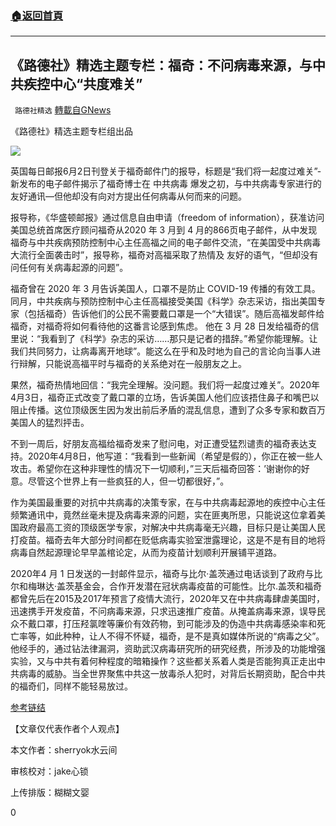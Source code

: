###  [:house:返回首頁](https://github.com/ourhimalayas/txt)
---

## 《路德社》精选主题专栏：福奇：不问病毒来源，与中共疾控中心“共度难关”
` 路德社精选` [轉載自GNews](https://gnews.org/zh-hans/1294165/)

《路德社》精选主题专栏组出品

![]()![](https://gnews-media-offload.s3.amazonaws.com/wp-content/uploads/2021/06/03081852/fuqi.jpeg)

英国每日邮报6月2日刊登关于福奇邮件门的报导，标题是“我们将一起度过难关”-新发布的电子邮件揭示了福奇博士在 中共病毒 爆发之初，与中共病毒专家进行的友好通讯—但他却没有向对方提出任何病毒从何而来的问题。

报导称，《华盛顿邮报》通过信息自由申请（freedom of information），获准访问美国总统首席医疗顾问福奇从2020 年 3 月到 4 月的866页电子邮件，从中发现福奇与中共疾病预防控制中心主任高福之间的电子邮件交流，“在美国受中共病毒大流行全面袭击时”，报导称，福奇对高福采取了热情及 友好的语气，“但却没有问任何有关病毒起源的问题”。

福奇曾在 2020 年 3 月告诉美国人，口罩不是防止 COVID-19 传播的有效工具。同月，中共疾病与预防控制中心主任高福接受美国《科学》杂志采访，指出美国专家（包括福奇）告诉他们的公民不需要戴口罩是一个“大错误”。随后高福发邮件给福奇，对福奇将如何看待他的这番言论感到焦虑。 他在 3 月 28 日发给福奇的信里说：“我看到了《科学》杂志的采访……那只是记者的措辞。”希望你能理解。让我们共同努力，让病毒离开地球”。能这么在乎和及时地为自己的言论向当事人进行辩解，只能说高福平时与福奇的关系绝对在一般朋友之上。

果然，福奇热情地回信：“我完全理解。没问题。我们将一起度过难关”。2020年4月3日，福奇正式改变了戴口罩的立场，告诉美国人他们应该捂住鼻子和嘴巴以阻止传播。这位顶级医生因为发出前后矛盾的混乱信息，遭到了众多专家和数百万美国人的猛烈抨击。

不到一周后，好朋友高福给福奇发来了慰问电，对正遭受猛烈谴责的福奇表达支持。2020年4月8日，他写道：“我看到一些新闻（希望是假的），你正在被一些人攻击。希望你在这种非理性的情况下一切顺利，”三天后福奇回答：’谢谢你的好意。尽管这个世界上有一些疯狂的人，但一切都很好，”。

作为美国最重要的对抗中共病毒的决策专家，在与中共病毒起源地的疾控中心主任频繁通讯中，竟然丝毫未提及病毒来源的问题，实在匪夷所思，只能说这位拿着美国政府最高工资的顶级医学专家，对解决中共病毒毫无兴趣，目标只是让美国人民打疫苗。福奇去年大部分时间都在贬低病毒实验室泄露理论，这是不是有目的地将病毒自然起源理论早早盖棺论定，从而为疫苗计划顺利开展铺平道路。

2020年4 月 1 日发送的一封邮件显示，福奇与比尔·盖茨通过电话谈到了政府与比尔和梅琳达·盖茨基金会，合作开发潜在冠状病毒疫苗的可能性。比尔.盖茨和福奇都曾先后在2015及2017年预言了疫情大流行，2020年又在中共病毒肆虐美国时，迅速携手开发疫苗，不问病毒来源，只求迅速推广疫苗。从掩盖病毒来源，误导民众不戴口罩，打压羟氯喹等廉价有效药物，到可能涉及的伪造中共病毒感染率和死亡率等，如此种种，让人不得不怀疑，福奇，是不是真如媒体所说的“病毒之父”。他经手的，通过钻法律漏洞，资助武汉病毒研究所的研究经费，所涉及的功能增强实验，又与中共有着何种程度的暗箱操作？这些都关系着人类是否能狗真正走出中共病毒的威胁。当全世界聚焦中共这一放毒杀人犯时，对背后长期资助，配合中共的福奇们，同样不能轻易放过。



[参考链结](https://www.dailymail.co.uk/news/article-9641309/Newly-released-emails-reveal-Dr-Faucis-friendly-messages-CHINESE-expert.html)

【文章仅代表作者个人观点】

本文作者：sherryok水云间

审核校对：jake心锁

上传排版：糊糊文婴

0
